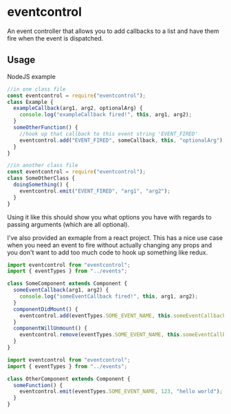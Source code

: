 # eventcontrol

An event controller that allows you to add callbacks to a list and have them fire when the event is dispatched.

## Usage

NodeJS example

```javascript
//in one class file
const eventcontrol = require("eventcontrol");
class Example {
  exampleCallback(arg1, arg2, optionalArg) {
    console.log("exampleCallback fired!", this, arg1, arg2);
  }
  someOtherFunction() {
    //hook up that callback to this event string 'EVENT_FIRED'
    eventcontrol.add("EVENT_FIRED", someCallback, this, "optionalArg");
  }
}
```

```javascript
//in another class file
const eventcontrol = require("eventcontrol");
class SomeOtherClass {
  doingSomething() {
    eventcontrol.emit("EVENT_FIRED", "arg1", "arg2");
  }
}
```

Using it like this should show you what options you have with regards to passing arguments (which are all optional).

I've also provided an exmaple from a react project. This has a nice use case when you need an event to fire
without actually changing any props and you don't want to add too much code to hook up something like redux.

```javascript
import eventcontrol from "eventcontrol";
import { eventTypes } from "../events";

class SomeComponent extends Component {
  someEventCallback(arg1, arg2) {
    console.log("someEventCallback fired!", this, arg1, arg2);
  }
  componentDidMount() {
    eventcontrol.add(eventTypes.SOME_EVENT_NAME, this.someEventCallback, this);
  }
  componentWillUnmount() {
    eventcontrol.remove(eventTypes.SOME_EVENT_NAME, this.someEventCallback);
  }
}
```

```javascript
import eventcontrol from "eventcontrol";
import { eventTypes } from "../events";

class OtherComponent extends Component {
  someFunction() {
    eventcontrol.emit(eventTypes.SOME_EVENT_NAME, 123, "hello world");
  }
}
```
